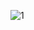 ![1](https://i.ytimg.com/vi/xNRO912SGgc/hqdefault.jpg?sqp=-oaymwEcCPYBEIoBSFXyq4qpAw4IARUAAIhCGAFwAcABBg==&rs=AOn4CLD6gLYzRy9xfW6HvkrgMO8-KLGndQ)